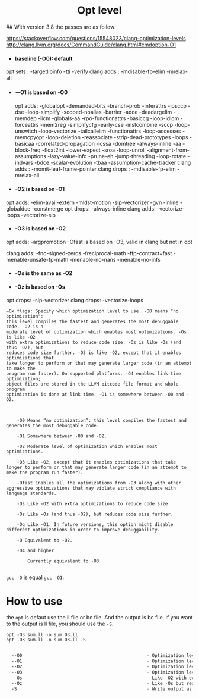 <h1 align="center">Opt level</h1>
## With version 3.8 the passes are as follow:

https://stackoverflow.com/questions/15548023/clang-optimization-levels
http://clang.llvm.org/docs/CommandGuide/clang.html#cmdoption-O1

- #### baseline (-O0): default

opt sets : -targetlibinfo -tti -verify
clang adds : -mdisable-fp-elim -mrelax-all

- #### －O1 is based on -O0

  opt adds: -globalopt -demanded-bits -branch-prob -inferattrs -ipsccp -dse -loop-simplify -scoped-noalias -barrier -adce -deadargelim -memdep -licm -globals-aa -rpo-functionattrs -basiccg -loop-idiom -forceattrs -mem2reg -simplifycfg -early-cse -instcombine -sccp -loop-unswitch -loop-vectorize -tailcallelim -functionattrs -loop-accesses -memcpyopt -loop-deletion -reassociate -strip-dead-prototypes -loops -basicaa -correlated-propagation -lcssa -domtree -always-inline -aa -block-freq -float2int -lower-expect -sroa -loop-unroll -alignment-from-assumptions -lazy-value-info -prune-eh -jump-threading -loop-rotate -indvars -bdce -scalar-evolution -tbaa -assumption-cache-tracker
  clang adds : -momit-leaf-frame-pointer
  clang drops : -mdisable-fp-elim -mrelax-all

- #### -O2 is based on -O1

opt adds: -elim-avail-extern -mldst-motion -slp-vectorizer -gvn -inline -globaldce -constmerge
opt drops: -always-inline
clang adds: -vectorize-loops -vectorize-slp

- #### -O3 is based on -O2

opt adds: -argpromotion
-Ofast is based on -O3, valid in clang but not in opt

clang adds: -fno-signed-zeros -freciprocal-math -ffp-contract=fast -menable-unsafe-fp-math -menable-no-nans -menable-no-infs

- #### -Os is the same as -O2

- #### -Oz is based on -Os

opt drops: -slp-vectorizer
clang drops: -vectorize-loops

```
–Ox flags: Specify which optimization level to use. -O0 means "no optimization":
this level compiles the fastest and generates the most debuggable code. -O2 is a
moderate level of optimization which enables most optimizations. -Os is like -O2
with extra optimizations to reduce code size. -Oz is like -Os (and thus -O2), but
reduces code size further. -O3 is like -O2, except that it enables optimizations that
take longer to perform or that may generate larger code (in an attempt to make the
program run faster). On supported platforms, -O4 enables link-time optimization;
object files are stored in the LLVM bitcode file format and whole program
optimization is done at link time. -O1 is somewhere between -O0 and -O2.
```



```shell


    -O0 Means “no optimization”: this level compiles the fastest and generates the most debuggable code.

    -O1 Somewhere between -O0 and -O2.

    -O2 Moderate level of optimization which enables most optimizations.

    -O3 Like -O2, except that it enables optimizations that take longer to perform or that may generate larger code (in an attempt to make the program run faster).

    -Ofast Enables all the optimizations from -O3 along with other aggressive optimizations that may violate strict compliance with language standards.

    -Os Like -O2 with extra optimizations to reduce code size.

    -Oz Like -Os (and thus -O2), but reduces code size further.

    -Og Like -O1. In future versions, this option might disable different optimizations in order to improve debuggability.

    -O Equivalent to -O2.

    -O4 and higher

        Currently equivalent to -O3


```

`gcc -O` is equal `gcc -O1`. 

# How to use

the `opt` is defaut use the ll file or bc file. And the output is bc file. If you want to the output is ll file, you should use the `-S`.
```
opt -O3 sum.ll -o sum.O3.ll
opt -O3 sum.ll -o sum.O3.ll -S
```





```asm

  --O0                                               - Optimization level 0. Similar to clang -O0
  --O1                                               - Optimization level 1. Similar to clang -O1
  --O2                                               - Optimization level 2. Similar to clang -O2
  --O3                                               - Optimization level 3. Similar to clang -O3
  --Os                                               - Like -O2 with extra optimizations for size. Similar to clang -Os
  --Oz                                               - Like -Os but reduces code size further. Similar to clang -Oz
  -S                                                 - Write output as LLVM assembly
```

